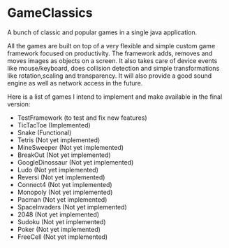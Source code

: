 # GameClassics
A bunch of classic and popular games in a single java application.

All the games are built on top of a very flexible and simple custom game framework focused on productivity.
The framework adds, removes and moves images as objects on a screen. It also takes care of device events like mouse/keyboard, does collision detection and simple transformations like rotation,scaling and transparency.
It will also provide a good sound engine as well as network access in the future.

Here is a list of games I intend to implement and make available in the final version:
	
-	TestFramework   	(to test and fix new features)
-	TicTacToe 	    	(Implemented)
-	Snake			(Functional)
-	Tetris          	(Not yet implemented)
-	MineSweeper	    	(Not yet implemented)
-	BreakOut		(Not yet implemented)
-	GoogleDinossaur		(Not yet implemented)
-	Ludo 			(Not yet implemented)
-	Reversi			(Not yet implemented)
-	Connect4 		(Not yet implemented)
-	Monopoly 		(Not yet implemented)
-	Pacman 			(Not yet implemented)
-	SpaceInvaders		(Not yet implemented)
-	2048	 		(Not yet implemented)
-	Sudoku	 		(Not yet implemented)
-	Poker	 		(Not yet implemented)
-	FreeCell		(Not yet implemented)
